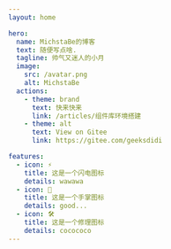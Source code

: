 ```yaml
---
layout: home

hero:
  name: MichstaBe的博客
  text: 随便写点啥.
  tagline: 帅气又迷人的小月
  image:
    src: /avatar.png
    alt: MichstaBe
  actions:
    - theme: brand
      text: 快来快来
      link: /articles/组件库环境搭建
    - theme: alt
      text: View on Gitee
      link: https://gitee.com/geeksdidi

features:
  - icon: ⚡️
    title: 这是一个闪电图标
    details: wawawa
  - icon: 🖖
    title: 这是一个手掌图标
    details: good...
  - icon: 🛠️
    title: 这是一个修理图标
    details: cocococo
---
```

